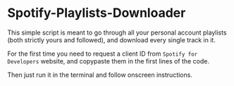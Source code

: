 # Spotify-Playlists-Downloader
This simple script is meant to go through all your personal account playlists (both strictly yours and followed), and download every single track in it.

For the first time you need to request a client ID from `Spotify for Developers` website, and copypaste them in the first lines of the code.

Then just run it in the terminal and follow onscreen instructions.
